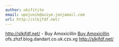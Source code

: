 ```yaml
---
author: ukifitite
email: upejunik@aviye.jonjamail.com
url: http://slkjfdf.net/
---
```


http://slkjfdf.net/ - Buy Amoxicillin <a href="http://slkjfdf.net/">Buy Amoxicillin</a> ofs.zhzf.blog.dandart.co.uk.czs.xg http://slkjfdf.net/